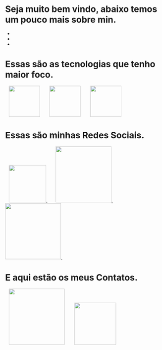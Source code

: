 # Seja muito bem vindo, abaixo temos um pouco mais sobre min.
- 
- 
- 
# Essas são as tecnologias que tenho maior foco.
<div style="display: inline">
   &nbsp; &nbsp;<img width='100' height'100' src="https://cdn.jsdelivr.net/gh/devicons/devicon@latest/icons/java/java-original-wordmark.svg" /> &nbsp; &nbsp;
   &nbsp; &nbsp;<img width='100' height'100' src="https://cdn.jsdelivr.net/gh/devicons/devicon@latest/icons/python/python-original-wordmark.svg" /> &nbsp; &nbsp;
   &nbsp; &nbsp;<img width='100' height'100' src="https://cdn.jsdelivr.net/gh/devicons/devicon@latest/icons/kotlin/kotlin-original.svg" /> &nbsp; &nbsp;
</div>

  # Essas são minhas Redes Sociais.
<div style="display: inline">
   &nbsp; &nbsp;<a href="https://www.linkedin.com/in/vilnei/"><img width='120' src="https://img.shields.io/badge/-LinkedIn-blue?style=flat-square&logo=Linkedin&logoColor=white" /> </a> &nbsp; &nbsp;
   &nbsp; &nbsp;<a href="https://www.instagram.com/vilneiml"><img width='180' src="https://img.shields.io/badge/Instagram-%23E4405F.svg?style=for-the-badge&logo=Instagram&logoColor=white" /> </a> &nbsp; &nbsp;
   &nbsp; &nbsp;<a href="https://www.facebook.com/vilnei.martins"><img width='180' src="https://img.shields.io/badge/Facebook-%231877F2.svg?style=for-the-badge&logo=Facebook&logoColor=white" /> </a> &nbsp; &nbsp;
  
</div>

  # E aqui estão os meus Contatos.
<div style="display: inline">
  &nbsp; &nbsp;<img width='180' src="https://img.shields.io/badge/WhatsApp-25D366?style=for-the-badge&logo=whatsapp&logoColor=white" /> &nbsp; &nbsp;
  &nbsp; &nbsp;<img width='135' src="https://img.shields.io/badge/Gmail-D14836?style=for-the-badge&logo=gmail&logoColor=white" /> &nbsp; &nbsp;
    
</div>

